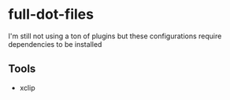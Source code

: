 # full-dot-files

I'm still not using a ton of plugins but these configurations require dependencies to be installed

## Tools

- xclip
